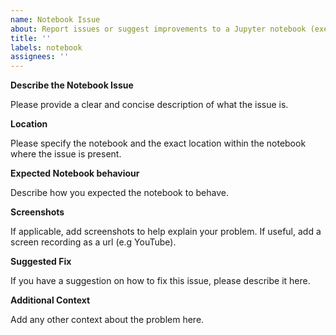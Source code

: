 ```yaml
---
name: Notebook Issue
about: Report issues or suggest improvements to a Jupyter notebook (executable code examples)
title: ''
labels: notebook
assignees: ''
---
```


**Describe the Notebook Issue**

Please provide a clear and concise description of what the issue is.

**Location**

Please specify the notebook and the exact location within the notebook where the issue is present.

**Expected Notebook behaviour**

Describe how you expected the notebook to behave.

**Screenshots**

If applicable, add screenshots to help explain your problem.
If useful, add a screen recording as a url (e.g YouTube). 

**Suggested Fix**

If you have a suggestion on how to fix this issue, please describe it here.

**Additional Context**

Add any other context about the problem here.